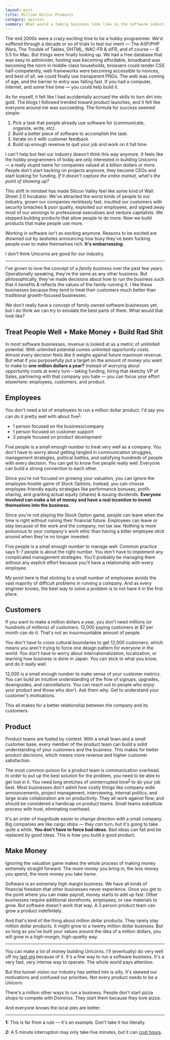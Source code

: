 ```yaml
---
layout: post
title: Million Dollar Products
category: opinion
summary: What would a family business look like in the software industry?
---
```


The mid 2000s were a crazy exciting time to be a hobby programmer. We'd suffered through a decade or so of trials to test our merit — The ASP/PHP Wars, The Trouble of Tables, DHTML, WAC-FR & sIFR, and of course — IE 5.5 for Mac. But things were finally looking up. We had a free database that was easy to administer, hosting was becoming affordable, broadband was becoming the norm in middle-class households, browsers could render CSS half-competently, web frameworks were becoming accessible to novices, and best of all, we could finally use transparent PNGs. The web was coming of age, and the barrier to entry was falling fast. If you had a computer, internet, and some free time — you could help build it.

As for myself, it felt like I had accidentally accrued the skills to turn dirt into gold. The blogs I followed trended toward product launches, and it felt like everyone around me was succeeding. The formula for success seemed simple:

1. Pick a task that people already use software for (communicate, organize, write, etc).
2. Build a better piece of software to accomplish the task.
3. Iterate on it with customer feedback.
4. Build up enough revenue to quit your job and work on it full time.

I can't help but feel  our industry doesn't think this way anymore. It feels like the hobby programmers of today are only interested in building *Unicorns* — a really stupid name for companies valued at a billion dollars or more. People don't start hacking on projects anymore, they become CEOs and start looking for funding. *If it doesn't capture the entire market, what's the point of showing up?*

This shift in mindset has made Silicon Valley feel like some kind of Wall Street 2.0 Incubator. We've attracted the worst kinds of people to our industry, grown our companies recklessly fast, insulted our customers with security breaches & poor quality, exploited our employees, and signed away most of our winnings to professional executives and venture capitalists. We stopped building products that allow people to do more. Now we build products that make people use more.

Working in software isn't as exciting anymore. Reasons to be excited are drowned out by  assholes announcing how busy they've been fucking people over to make themselves rich. **It's embarrassing.**

I don't think Unicorns are good for our industry.

 * * * *

I've grown to love the concept of a *family business* over the past few years. Operationally speaking, they're the same as any other business. But philosophically, they've made decisions about how to run the business such that it benefits & reflects the values of the family running it. I like these businesses because they tend to treat their customers much better than traditional growth-focused businesses.

We don't really have a concept of family owned software businesses yet, but I do think we can try to emulate the best parts of them. What would that look like?

## Treat People Well + Make Money + Build Rad Shit

In most software businesses, revenue is looked at as a metric of unlimited potential. With unlimited potential comes unlimited opportunity costs. Almost every decision feels like it weighs against future maximum revenue. But what if you purposefully put a target on the amount of money you want to make to **one million dollars a year?** Instead of worrying about opportunity costs at every turn – taking funding, hiring that sketchy VP of Sales, partnering with that company you hate — you can focus your effort elsewhere: employees, customers, and product.

## Employees

You don't need a lot of employees to run a million dollar product. I'd say you can do it pretty well with about five<sup><a href="#footnote1">1</a></sup>:

* 1 person focused on the business/company
* 1 person focused on customer support
* 3 people focused on product development

Five people is a small enough number to treat very well as a company. You don't have to worry about getting tangled in communication struggles, management strategies, political battles, and satisfying hundreds of people with every decision. You can get to know five people really well. Everyone can build a strong connection to each other.

Since you're not focused on growing your valuation, you can ignore the employee-hostile game of Stock Options. Instead, you can choose employee-friendly equity strategies like performance bonuses, profit-sharing, and granting actual equity (shares) & issuing dividends. **Everyone involved can make a lot of money and have a real incentive to invest themselves into the business.**

Since you're not playing the Stock Option game, people can leave when the time is right without ruining their financial future. Employees can leave or stay because of the work and the company, not tax law. Nothing is more poisonous to your company's work ethic than having a bitter employee stick around when they're no longer invested.

Five people is a small enough number to manage well. Common practice says 5-7 people is about the right number. You don't have to implement any complicated management strategies. You'll probably be managing them without any explicit effort because you'll have a relationship with every employee.

My point here is that sticking to a small number of employees avoids the vast majority of difficult problems in running a company. And as every engineer knows, the best way to solve a problem is to not have it in the first place.

## Customers

If you want to make a million dollars a year, you don't need millions (or hundreds of millions) of customers. 12,000 paying customers at $7 per month can do it. That's not an insurmountable amount of people.

You don't have to cross cultural boundaries to get 12,000 customers, which means you aren't trying to force one design pattern for everyone in the world. You don't have to worry about internationalization, localization, or learning how business is done in Japan. You can stick to what you know, and do it really well.

12,000 is a small enough number to make sense of your customer metrics. You can build an intuitive understanding of the flow of signups, upgrades, downgrades, and cancellations. You can reach out to people who enjoy your product and those who don't. Ask them why. Get to understand your customer's motivations.

This all makes for a better relationship between the company and its customers.

## Product

Product teams are fueled by context. With a small team and a small customer base, every member of the product team can build a solid understanding of your customers and the business. This makes for better product decisions, which means more revenue and higher customer satisfaction.

The most common poison for a product team is communication overhead. In order to put up the best solution for the problem, you need to be able to get lost in it. You need long stretches of uninterrupted time<sup><a href="#footnote2">2</a></sup> to do your job best. Most businesses don't admit how costly things like company wide announcements, project management, interviewing, internal politics, and large scale collaboration are on productivity. They all work against flow, and should be considered a handicap on product teams. Small teams substitute process with trust, eliminating overhead.

It's an order of magnitude easier to change direction with a small company. Big companies are like cargo ships — they *can* turn, but it's going to take quite a while. **You don't have to force bad ideas.** Bad ideas can fail and be replaced by good ideas. This is how you build a good product.

## Make Money

Ignoring the valuation game makes the whole process of making money extremely straight forward. The more money you bring in, the less money you spend, the more money you take home.

Software is an extremely high margin business. We have all kinds of financial  freedom that other businesses never experience. Once you get to the point where you can make payroll, money starts to add up fast. Other businesses require additional storefronts, employees, or raw materials to grow. But software doesn't work that way. A 3 person product team can grow a product indefinitely.

And that's kind of the thing about million dollar products. They rarely stay million dollar products. It might grow to a twenty million dollar business. But so long as you've built your values around the idea of a million dollars, you will grow in a *high-margin, high-quality* way.

* * * *

You can make a lot of money building Unicorns. I'll (eventually) do very well off my [last gig](https://github.com) because of it. It's a fine way to run a software business. It's a very fast, very intense way to operate. The whole world pays attention.

But this tunnel-vision our industry has settled into is silly. It's skewed our motivations and confused our priorities. Not every product needs to be a Unicorn.

There's a million other ways to run a business. People don't start pizza shops to compete with Dominos. They start them because they love pizza.

And everyone knows the local pies are better.

* * * *

<a name="footnote1"></a>

**1:** This is far from a rule — it's an example. Don't take it too literally.

<a name="footnote2"></a>

**2:** A 5 minute interruption may only take five minutes, but it can [cost hours](http://georgestocker.com/2014/04/15/how-to-destroy-programmer-productivity/).
